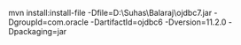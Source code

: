 
mvn install:install-file -Dfile=D:\Suhas\Balaraj\ojdbc7.jar -DgroupId=com.oracle -DartifactId=ojdbc6 -Dversion=11.2.0 -Dpackaging=jar
